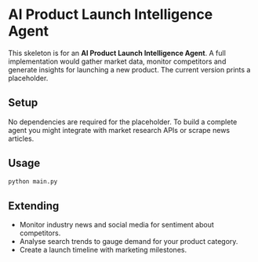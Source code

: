 # AI Product Launch Intelligence Agent

This skeleton is for an **AI Product Launch Intelligence Agent**.  A full
implementation would gather market data, monitor competitors and generate
insights for launching a new product.  The current version prints a
placeholder.

## Setup

No dependencies are required for the placeholder.  To build a complete
agent you might integrate with market research APIs or scrape news
articles.

## Usage

```bash
python main.py
```

## Extending

- Monitor industry news and social media for sentiment about competitors.
- Analyse search trends to gauge demand for your product category.
- Create a launch timeline with marketing milestones.